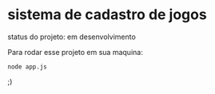 <h1>sistema de cadastro de jogos</h1>

status do projeto: em desenvolvimento

Para rodar esse projeto em sua maquina:


```
node app.js
```

;)